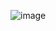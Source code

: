 
![image](https://user-images.githubusercontent.com/108029724/204840717-d3663821-d128-4afe-be12-93deba0ed9d9.png)
